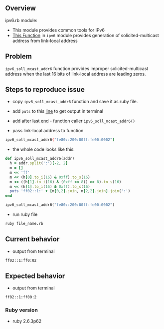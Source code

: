 <!--
  Please fill out each section below, otherwise, your issue will be closed. This info allows Metasploit maintainers to diagnose (and fix!) your issue as quickly as possible.

  Useful Links:
  - Wiki: https://github.com/rapid7/metasploit-framework/wiki
  - Reporting a Bug: https://github.com/rapid7/metasploit-framework/wiki/Reporting-a-Bug

  Before opening a new issue, please search existing issues: https://github.com/rapid7/metasploit-framework/issues
-->
## Overview

ipv6.rb module:

* This module provides common tools for IPv6
* [This Function](https://github.com/rapid7/metasploit-framework/blob/4ecee9755c9329087742296e91f90038f1c85b16/lib/msf/core/exploit/remote/ipv6.rb#L253) in ```ipv6``` module provides generation of solicited-multicast address from link-local address

## Problem

```ipv6_soll_mcast_addr6``` function provides improper solicited-multicast address when the last 16 bits of link-local address are leading zeros. 

## Steps to reproduce issue

- copy ```ipv6_soll_mcast_addr6``` function and save it as ruby file.  

- add ```puts``` to this [line](https://github.com/rapid7/metasploit-framework/blob/4ecee9755c9329087742296e91f90038f1c85b16/lib/msf/core/exploit/remote/ipv6.rb#L260) to get output in terminal

- add after [last end](https://github.com/rapid7/metasploit-framework/blob/4ecee9755c9329087742296e91f90038f1c85b16/lib/msf/core/exploit/remote/ipv6.rb#L261) - function caller ```ipv6_soll_mcast_addr6()```

- pass link-local address to function 
```bash
ipv6_soll_mcast_addr6("fe80::200:00ff:fe00:0002")
```

- the whole code looks like this:
```ruby
def ipv6_soll_mcast_addr6(addr)
  h = addr.split(':')[-2, 2]
  m = []
  m << 'ff'
  m << (h[0].to_i(16) & 0xff).to_s(16)
  m << ((h[1].to_i(16) & (0xff << 8)) >> 8).to_s(16)
  m << (h[1].to_i(16) & 0xff).to_s(16)
  puts 'ff02::1:' + [m[0,2].join, m[2,2].join].join(':')
end

ipv6_soll_mcast_addr6("fe80::200:00ff:fe00:0002")
```

- run ruby file
```bash
ruby file_name.rb
```

## Current behavior

- output from terminal

```bash
ff02::1:ff0:02
```

## Expected behavior

- output from terminal

```bash
ff02::1:ff00:2
```

### Ruby version

- ruby 2.6.3p62
